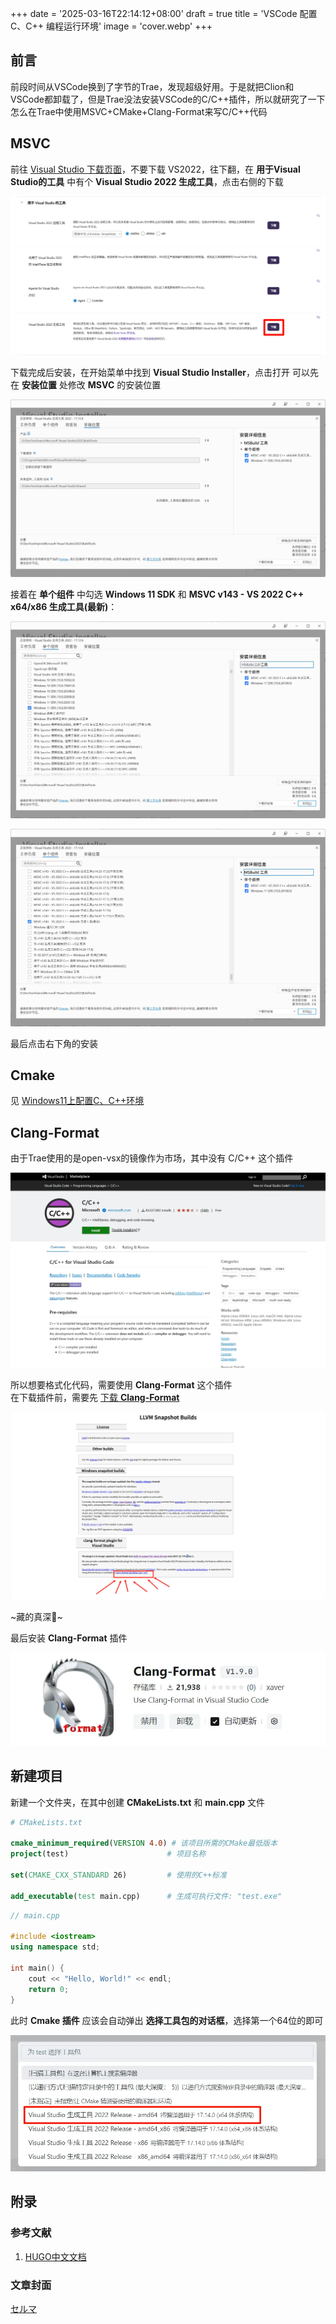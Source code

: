 +++
date = '2025-03-16T22:14:12+08:00'
draft = true
title = 'VSCode 配置 C、C++ 编程运行环境'
image = 'cover.webp'
+++

## 前言
前段时间从VSCode换到了字节的Trae，发现超级好用。于是就把Clion和VSCode都卸载了，但是Trae没法安装VSCode的C/C++插件，所以就研究了一下怎么在Trae中使用MSVC+CMake+Clang-Format来写C/C++代码

## MSVC
前往 [Visual Studio 下载页面](https://visualstudio.microsoft.com/zh-hans/downloads/)，不要下载 VS2022，往下翻，在 **用于Visual Studio的工具** 中有个 **Visual Studio 2022 生成工具**，点击右侧的下载

![下载Visual Studio 2022 生成工具](download-vs.webp)

下载完成后安装，在开始菜单中找到 **Visual Studio Installer**，点击打开
可以先在 **安装位置** 处修改 **MSVC** 的安装位置

![修改MSVC安装位置](vs-path.webp)

接着在 **单个组件** 中勾选 **Windows 11 SDK** 和 **MSVC v143 - VS 2022 C++ x64/x86 生成工具(最新)**：

![Windows 11 SDK](win-11-sdk.webp)

![MSVC v143 - VS 2022 C++ x64/x86 生成工具](msvc.webp)

最后点击右下角的安装

## Cmake
见 [Windows11上配置C、C++环境](https://www.trrw.tech/p/windows11%E4%B8%8A%E9%85%8D%E7%BD%AEcc-%E7%8E%AF%E5%A2%83/#cmake)

## Clang-Format
由于Trae使用的是open-vsx的镜像作为市场，其中没有 C/C++ 这个插件

![C/C++ 插件](extension-cc++.webp)

所以想要格式化代码，需要使用 **Clang-Format** 这个插件  
在下载插件前，需要先 [下载 **Clang-Format**](https://llvm.org/builds/)  

![Clang-Format下载](download-clang-format.webp)

~藏的真深🫠~

最后安装 **Clang-Format** 插件

![Clang-Format插件](extension-clang-format.webp)

## 新建项目
新建一个文件夹，在其中创建 **CMakeLists.txt** 和 **main.cpp** 文件
```cmake
# CMakeLists.txt

cmake_minimum_required(VERSION 4.0) # 该项目所需的CMake最低版本
project(test)                      # 项目名称

set(CMAKE_CXX_STANDARD 26)         # 使用的C++标准

add_executable(test main.cpp)      # 生成可执行文件: "test.exe"
```

```cpp
// main.cpp

#include <iostream>
using namespace std;

int main() {
    cout << "Hello, World!" << endl;
    return 0;
}
```

此时 **Cmake 插件** 应该会自动弹出 **选择工具包的对话框**，选择第一个64位的即可

![选择工具包](select-toolkit.webp)

## 附录
### 参考文献
1. [HUGO中文文档](https://hugo.opendocs.io/)

### 文章封面
[セルマ](https://www.pixiv.net/artworks/126908719)
